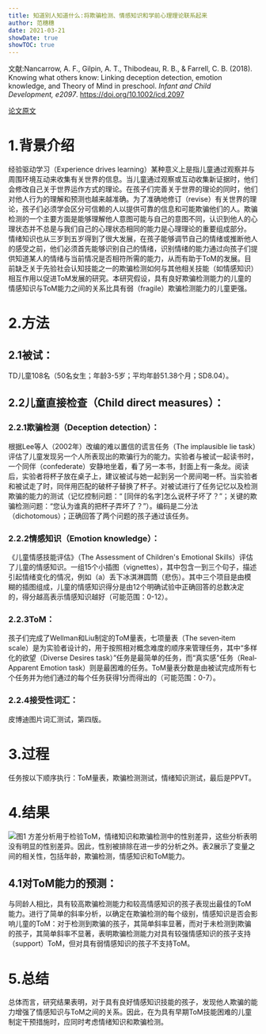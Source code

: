 ```yaml
---
title: 知道别人知道什么:将欺骗检测、情感知识和学前心理理论联系起来
author: 范穗穗
date: 2021-03-21
showDate: true
showTOC: true
---
```

文献:Nancarrow, A. F., Gilpin, A. T., Thibodeau, R. B., & Farrell, C. B. (2018). Knowing what others know: Linking deception detection, emotion knowledge, and Theory of Mind in preschool. *Infant and Child Development, e2097*. https://doi.org/10.1002/icd.2097

[论文原文](../Source_Files/2021-03-21-FSS1.Pdf)
# 1.背景介绍
 经验驱动学习（Experience drives learning）某种意义上是指儿童通过观察并与周围环境互动来收集有关世界的信息。当儿童通过观察或互动收集新证据时，他们会修改自己关于世界运作方式的理论。在孩子们完善关于世界的理论的同时，他们对他人行为的理解和预测也越来越准确。为了准确地修订（revise）有关世界的理论，孩子们必须学会区分可信赖的人以提供可靠的信息和可能欺骗他们的人。欺骗检测的一个主要方面是能够理解他人意图可能与自己的意图不同，认识到他人的心理状态并不总是与我们自己的心理状态相同的能力是心理理论的重要组成部分。
情绪知识也从三岁到五岁得到了很大发展，在孩子能够调节自己的情绪或推断他人的感受之前，他们必须首先能够识别自己的情绪，识别情绪的能力通过向孩子们提供知道某人的情绪与当前情况是否相符所需的能力，从而有助于ToM的发展。目前缺乏关于先验社会认知技能之一的欺骗检测如何与其他相关技能（如情感知识）相互作用以促进ToM发展的研究。本研究假设，具有良好欺骗检测能力的儿童的情感知识与ToM能力之间的关系比具有弱（fragile）欺骗检测能力的儿童更强。
# 2.方法
## 2.1被试：
TD儿童108名（50名女生；年龄3-5岁；平均年龄51.38个月；SD8.04）。
## 2.2儿童直接检查（Child direct measures）：
### 2.2.1欺骗检测（Deception detection）：
根据Lee等人（2002年）改编的难以置信的谎言任务（The implausible lie task）评估了儿童发现另一个人所表现出的欺骗行为的能力。实验者与被试一起读书时，一个同伴（confederate）安静地坐着，看了另一本书，封面上有一条龙。阅读后，实验者将杯子放在桌子上，建议被试与她一起到另一个房间喝一杯。当实验者和被试走了时，同伴用匹配的破杯子替换了杯子。对被试进行了任务记忆以及检测欺骗的能力的测试（记忆控制问题：“ [同伴的名字]怎么说杯子坏了？”；关键的欺骗检测问题：“您认为谁真的把杯子弄坏了？”）。编码是二分法（dichotomous）；正确回答了两个问题的孩子通过该任务。
### 2.2.2情感知识（Emotion knowledge）：
《儿童情感技能评估》（The Assessment of Children's Emotional Skills）评估了儿童的情感知识。一组15个小插图（vignettes），其中包含一到三个句子，描述引起情绪变化的情况，例如（a）丢下冰淇淋圆筒（悲伤）。其中三个项目是由模糊的插图组成，儿童的情感知识得分是由12个明确试验中正确回答的总数决定的，得分越高表示情感知识越好（可能范围：0-12）。
### 2.2.3ToM：
孩子们完成了Wellman和Liu制定的ToM量表，七项量表（The seven‐item scale）是为实验者设计的，用于按照相对概念难度的顺序来管理任务，其中“多样化的欲望（Diverse Desires task）”任务是最简单的任务，而“真实感”任务（Real‐Apparent Emotion task）则是最困难的任务。ToM量表分数是由被试完成所有七个任务并为他们通过的每个任务获得1分而得出的（可能范围：0-7）。
### 2.2.4接受性词汇：
皮博迪图片词汇测试，第四版。
# 3.过程
任务按以下顺序执行：ToM量表，欺骗检测测试，情绪知识测试，最后是PPVT。
# 4.结果
![图1](../Supporting_Information/2021-03-21-FSS1-Fig1.png)
方差分析用于检验ToM，情绪知识和欺骗检测中的性别差异，这些分析表明没有明显的性别差异。因此，性别被排除在进一步的分析之外。表2展示了变量之间的相关性，包括年龄，欺骗检测，情感知识和ToM能力。
## 4.1对ToM能力的预测：
与同龄人相比，具有较高欺骗检测能力和较高情感知识的孩子表现出最佳的ToM能力。进行了简单的斜率分析，以确定在欺骗检测的每个级别，情感知识是否会影响儿童的ToM：对于检测到欺骗的孩子，其简单斜率显著，而对于未检测到欺骗的孩子，其简单斜率不显著，表明欺骗检测能力对具有较强情感知识的孩子支持（support）ToM，但对具有弱情感知识的孩子不支持ToM。
# 5.总结
总体而言，研究结果表明，对于具有良好情感知识技能的孩子，发现他人欺骗的能力增强了情感知识与ToM之间的关系。因此，在为具有早期ToM技能困难的儿童制定干预措施时，应同时考虑情绪知识和欺骗检测。
